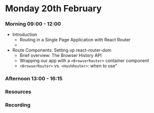 # Monday 20th February

### Morning 09:00 - 12:00
- Introduction
	- Routing in a Single Page Application with React Router
	- 
- Route Components: Setting up react-router-dom
	- Brief overview: The Browser History API 
	- Wrapping our app with a `<BrowserRouter>` container component
	- `<BrowserRouter>` vs. `<HashRouter>`: when to use"

### Afternoon 13:00 - 16:15



### Resources



### Recording
